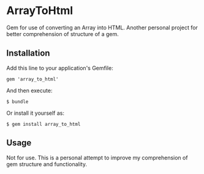 # ArrayToHtml

Gem for use of converting an Array into HTML. Another personal project for better comprehension of structure of a gem.

## Installation

Add this line to your application's Gemfile:

    gem 'array_to_html'

And then execute:

    $ bundle

Or install it yourself as:

    $ gem install array_to_html

## Usage

Not for use. This is a personal attempt to improve my comprehension of gem structure and functionality.